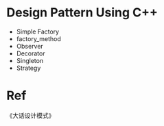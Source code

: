 # Design Pattern Using C++

- Simple Factory
- factory_method
- Observer
- Decorator
- Singleton
- Strategy


# Ref
《大话设计模式》

